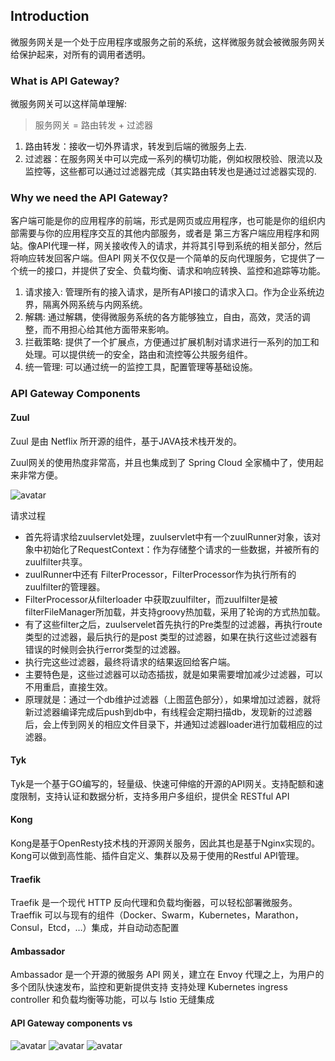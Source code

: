 ## Introduction

微服务网关是一个处于应用程序或服务之前的系统，这样微服务就会被微服务网关给保护起来，对所有的调用者透明。

### What is API Gateway?

微服务网关可以这样简单理解:
> 服务网关 = 路由转发 + 过滤器

1. 路由转发：接收一切外界请求，转发到后端的微服务上去.
2. 过滤器：在服务网关中可以完成一系列的横切功能，例如权限校验、限流以及监控等，这些都可以通过过滤器完成（其实路由转发也是通过过滤器实现的.

### Why we need the API Gateway?

客户端可能是你的应用程序的前端，形式是网页或应用程序，也可能是你的组织内部需要与你的应用程序交互的其他内部服务，或者是
第三方客户端应用程序和网站。像API代理一样，网关接收传入的请求，并将其引导到系统的相关部分，然后将响应转发回客户端。但API
网关不仅仅是一个简单的反向代理服务，它提供了一个统一的接口，并提供了安全、负载均衡、请求和响应转换、监控和追踪等功能。

1. 请求接入: 管理所有的接入请求，是所有API接口的请求入口。作为企业系统边界，隔离外网系统与内网系统。
2. 解耦: 通过解耦，使得微服务系统的各方能够独立，自由，高效，灵活的调整，而不用担心给其他方面带来影响。
3. 拦截策略: 提供了一个扩展点，方便通过扩展机制对请求进行一系列的加工和处理。可以提供统一的安全，路由和流控等公共服务组件。
4. 统一管理: 可以通过统一的监控工具，配置管理等基础设施。

### API Gateway Components

#### Zuul

Zuul 是由 Netflix 所开源的组件，基于JAVA技术栈开发的。

Zuul网关的使用热度非常高，并且也集成到了 Spring Cloud 全家桶中了，使用起来非常方便。

![avatar](https://gitee.com/xuzimian/Image/raw/master/Spring/SpringCloud/zuul.png)

请求过程

- 首先将请求给zuulservlet处理，zuulservlet中有一个zuulRunner对象，该对象中初始化了RequestContext：作为存储整个请求的一些数据，并被所有的zuulfilter共享。
- zuulRunner中还有 FilterProcessor，FilterProcessor作为执行所有的zuulfilter的管理器。
- FilterProcessor从filterloader 中获取zuulfilter，而zuulfilter是被filterFileManager所加载，并支持groovy热加载，采用了轮询的方式热加载。
- 有了这些filter之后，zuulservelet首先执行的Pre类型的过滤器，再执行route类型的过滤器，最后执行的是post 类型的过滤器，如果在执行这些过滤器有错误的时候则会执行error类型的过滤器。
- 执行完这些过滤器，最终将请求的结果返回给客户端。
- 主要特色是，这些过滤器可以动态插拔，就是如果需要增加减少过滤器，可以不用重启，直接生效。
- 原理就是：通过一个db维护过滤器（上图蓝色部分），如果增加过滤器，就将新过滤器编译完成后push到db中，有线程会定期扫描db，发现新的过滤器后，会上传到网关的相应文件目录下，并通知过滤器loader进行加载相应的过滤器。

#### Tyk

Tyk是一个基于GO编写的，轻量级、快速可伸缩的开源的API网关。支持配额和速度限制，支持认证和数据分析，支持多用户多组织，提供全 RESTful API

#### Kong

Kong是基于OpenResty技术栈的开源网关服务，因此其也是基于Nginx实现的。 Kong可以做到高性能、插件自定义、集群以及易于使用的Restful API管理。

#### Traefik

Traefik 是一个现代 HTTP 反向代理和负载均衡器，可以轻松部署微服务。 Traeffik 可以与现有的组件（Docker、Swarm，Kubernetes，Marathon，Consul，Etcd，…）集成，并自动动态配置

#### Ambassador

Ambassador 是一个开源的微服务 API 网关，建立在 Envoy 代理之上，为用户的多个团队快速发布，监控和更新提供支持 支持处理 Kubernetes ingress controller 和负载均衡等功能，可以与 Istio
无缝集成


#### API Gateway components vs

![avatar](https://gitee.com/xuzimian/Image/raw/master/Spring/SpringCloud/API-Gateway-vs-1.png)
![avatar](https://gitee.com/xuzimian/Image/raw/master/Spring/SpringCloud/API-Gateway-vs-2.png)
![avatar](https://gitee.com/xuzimian/Image/raw/master/Spring/SpringCloud/API-Gateway-vs-3.png)




